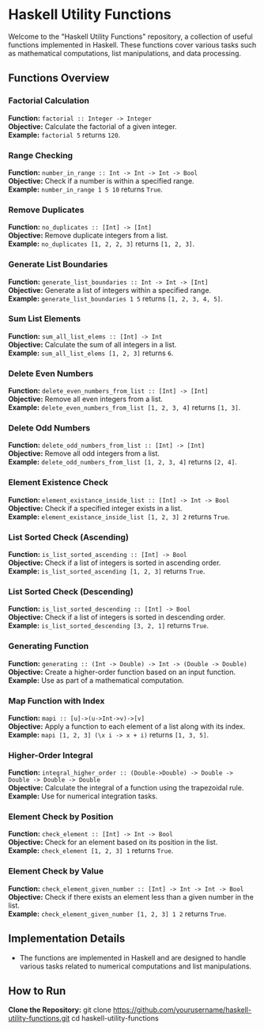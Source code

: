 # Haskell Utility Functions

Welcome to the "Haskell Utility Functions" repository, a collection of useful functions implemented in Haskell. These functions cover various tasks such as mathematical computations, list manipulations, and data processing.

## Functions Overview

### Factorial Calculation
**Function:** `factorial :: Integer -> Integer`  
**Objective:** Calculate the factorial of a given integer.  
**Example:** `factorial 5` returns `120`.

### Range Checking
**Function:** `number_in_range :: Int -> Int -> Int -> Bool`  
**Objective:** Check if a number is within a specified range.  
**Example:** `number_in_range 1 5 10` returns `True`.

### Remove Duplicates
**Function:** `no_duplicates :: [Int] -> [Int]`  
**Objective:** Remove duplicate integers from a list.  
**Example:** `no_duplicates [1, 2, 2, 3]` returns `[1, 2, 3]`.

### Generate List Boundaries
**Function:** `generate_list_boundaries :: Int -> Int -> [Int]`  
**Objective:** Generate a list of integers within a specified range.  
**Example:** `generate_list_boundaries 1 5` returns `[1, 2, 3, 4, 5]`.

### Sum List Elements
**Function:** `sum_all_list_elems :: [Int] -> Int`  
**Objective:** Calculate the sum of all integers in a list.  
**Example:** `sum_all_list_elems [1, 2, 3]` returns `6`.

### Delete Even Numbers
**Function:** `delete_even_numbers_from_list :: [Int] -> [Int]`  
**Objective:** Remove all even integers from a list.  
**Example:** `delete_even_numbers_from_list [1, 2, 3, 4]` returns `[1, 3]`.

### Delete Odd Numbers
**Function:** `delete_odd_numbers_from_list :: [Int] -> [Int]`  
**Objective:** Remove all odd integers from a list.  
**Example:** `delete_odd_numbers_from_list [1, 2, 3, 4]` returns `[2, 4]`.

### Element Existence Check
**Function:** `element_existance_inside_list :: [Int] -> Int -> Bool`  
**Objective:** Check if a specified integer exists in a list.  
**Example:** `element_existance_inside_list [1, 2, 3] 2` returns `True`.

### List Sorted Check (Ascending)
**Function:** `is_list_sorted_ascending :: [Int] -> Bool`  
**Objective:** Check if a list of integers is sorted in ascending order.  
**Example:** `is_list_sorted_ascending [1, 2, 3]` returns `True`.

### List Sorted Check (Descending)
**Function:** `is_list_sorted_descending :: [Int] -> Bool`  
**Objective:** Check if a list of integers is sorted in descending order.  
**Example:** `is_list_sorted_descending [3, 2, 1]` returns `True`.

### Generating Function
**Function:** `generating :: (Int -> Double) -> Int -> (Double -> Double)`  
**Objective:** Create a higher-order function based on an input function.  
**Example:** Use as part of a mathematical computation.

### Map Function with Index
**Function:** `mapi :: [u]->(u->Int->v)->[v]`  
**Objective:** Apply a function to each element of a list along with its index.  
**Example:** `mapi [1, 2, 3] (\x i -> x + i)` returns `[1, 3, 5]`.

### Higher-Order Integral
**Function:** `integral_higher_order :: (Double->Double) -> Double -> Double -> Double -> Double`  
**Objective:** Calculate the integral of a function using the trapezoidal rule.  
**Example:** Use for numerical integration tasks.

### Element Check by Position
**Function:** `check_element :: [Int] -> Int -> Bool`  
**Objective:** Check for an element based on its position in the list.  
**Example:** `check_element [1, 2, 3] 1` returns `True`.

### Element Check by Value
**Function:** `check_element_given_number :: [Int] -> Int -> Int -> Bool`  
**Objective:** Check if there exists an element less than a given number in the list.  
**Example:** `check_element_given_number [1, 2, 3] 1 2` returns `True`.

## Implementation Details
- The functions are implemented in Haskell and are designed to handle various tasks related to numerical computations and list manipulations.

## How to Run
**Clone the Repository:**
git clone https://github.com/yourusername/haskell-utility-functions.git
cd haskell-utility-functions
